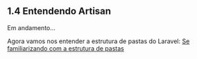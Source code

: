 ## 1.4 Entendendo Artisan

Em andamento...

Agora vamos nos entender a estrutura de pastas do Laravel: [Se familiarizando com a estrutura de pastas](../2-Conceitos/1-Estrutura-de-pastas.md)
